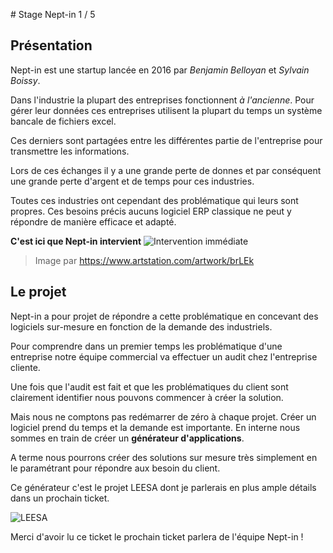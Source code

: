 ﻿﻿﻿﻿﻿﻿# Stage Nept-in 1 / 5## PrésentationNept-in est une startup lancée en 2016 par _Benjamin Belloyan_ et _Sylvain Boissy_.Dans l'industrie la plupart des entreprises fonctionnent _à l'ancienne_. Pour gérer leur données ces entreprises utilisent la plupart du temps un système bancale de fichiers excel. Ces derniers sont partagées entre  les différentes partie de l'entreprise pour transmettre les informations.Lors de ces échanges il y a une grande perte de donnes et par conséquent une grande perte d'argent et de temps pour ces industries.Toutes ces industries ont cependant des problématique qui leurs sont propres. Ces besoins précis aucuns logiciel ERP classique ne peut y répondre de manière efficace et adapté.**C'est ici que Nept-in intervient**![Intervention immédiate](https://cdna.artstation.com/p/assets/images/images/002/333/540/large/wojtek-fus-adventure-time2.jpg?1460414158)> Image par   https://www.artstation.com/artwork/brLEk## Le projetNept-in a pour projet de répondre a cette problématique en concevant des logiciels sur-mesure en fonction de la demande des industriels.Pour comprendre dans un premier temps les problématique d'une entreprise notre équipe commercial va effectuer un audit chez l'entreprise cliente.Une fois que l'audit est fait et que les problématiques du client sont clairement identifier nous pouvons commencer à créer la solution.Mais nous ne comptons pas redémarrer de zéro à chaque projet. Créer un logiciel prend du temps et la demande est importante. En interne nous sommes en train de créer un **générateur d'applications**.A terme nous pourrons créer des solutions sur mesure très simplement en le paramétrant pour répondre aux besoin du client.Ce générateur c'est le projet LEESA dont je parlerais en plus ample détails dans un prochain ticket.![LEESA](https://cdnb.artstation.com/p/assets/images/images/005/162/859/large/oliver-wetter-the-messenger2-9-medium-kopie.jpg?1488957311)Merci d'avoir lu ce ticket le prochain ticket parlera de l'équipe Nept-in !